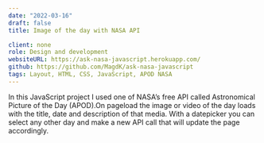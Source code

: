 ```yaml
---
date: "2022-03-16"
draft: false
title: Image of the day with NASA API

client: none
role: Design and development
websiteURL: https://ask-nasa-javascript.herokuapp.com/
github: https://github.com/MagdK/ask-nasa-javascript
tags: Layout, HTML, CSS, JavaScript, APOD NASA
---
```


In this JavaScript project I used one of NASA’s free API called Astronomical Picture of the Day (APOD).On pageload the image or video of the day loads with the title, date and description of that media. With a datepicker you can select any other day and make a new API call that will update the page accordingly.